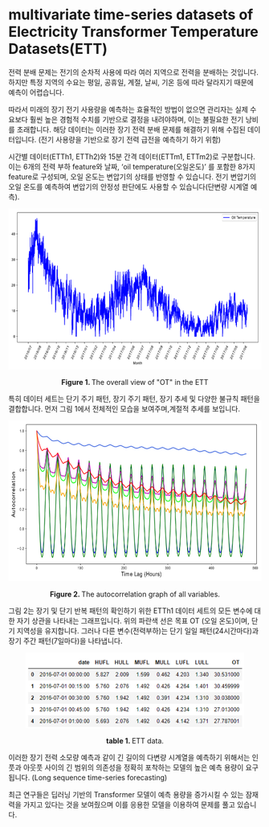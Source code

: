 # multivariate time-series datasets of Electricity Transformer Temperature Datasets(ETT)


전력 분배 문제는 전기의 순차적 사용에 따라 여러 지역으로 전력을 분배하는 것입니다. 하지만 특정 지역의 수요는 평일, 공휴일, 계절, 날씨, 기온 등에 따라 달라지기 때문에 예측이 어렵습니다. 

따라서 미래의 장기 전기 사용량을 예측하는 효율적인 방법이 없으면 관리자는 실제 수요보다 훨씬 높은 경험적 수치를 기반으로 결정을 내려야하며, 이는 불필요한 전기 낭비를 초래합니다.
해당 데이터는 이러한 장기 전력 분배 문제를 해결하기 위해 수집된 데이터입니다. (전기 사용량을 기반으로 장기 전력 급전을 예측하기 하기 위함)

시간별 데이터(ETTh1, ETTh2)와 15분 간격 데이터(ETTm1, ETTm2)로 구분합니다.
이는 6개의 전력 부하 feature와 날짜, ‘oil temperature(오일온도)’ 를 포함한 8가지 feature로 구성되며, 오일 온도는 변압기의 상태를 반영할 수 있습니다. 전기 변압기의 오일 온도를 예측하여 변압기의 안정성 판단에도 사용할 수 있습니다(단변량 시계열 예측). 

<p align="center">
<img src=".\img\dataset_year.png" height = "320" alt="" align=center /> 
<br><br>
<b>Figure 1. </b>The overall view of "OT" in the ETT
</p>
특히 데이터 세트는 단기 주기 패턴, 장기 주기 패턴, 장기 추세 및 다양한 불규칙 패턴을 결합합니다. 먼저 그림 1에서 전체적인 모습을 보여주며,계절적 추세를 보입니다.

<p align="center">
<img src=".\img\auto_correlation.png" height = "320" alt="" align=center />
<br><br>
<b>Figure 2. </b>The autocorrelation graph of all variables.  
</p>

그림 2는 장기 및 단기 반복 패턴의 확인하기 위한 ETTh1 데이터 세트의 모든 변수에 대한 자기 상관을 나타내는 그래프입니다. 위의 파란색 선은 목표 OT (오일 온도)이며, 단기 지역성을 유지합니다. 그러나 다른 변수(전력부하)는 단기 일일 패턴(24시간마다)과 장기 주간 패턴(7일마다)을 나타냅니다.

<p align="center">
<img src=".\img\ETT.png" height = "150" alt="" align=center />
<br><br>
<b>table 1. </b>ETT data.
</p>

이러한 장기 전력 소모량 예측과 같이 긴 길이의 다변량 시계열을 예측하기 위해서는 인풋과 아웃풋 사이의 긴 범위의 의존성을 정확히 포착하는 모델의 높은 예측 용량이 요구됩니다. (Long sequence time-series forecasting)

최근 연구들은 딥러닝 기반의 Transformer 모델이 예측 용량을 증가시킬 수 있는 잠재력을 가지고 있다는 것을 보여줬으며 이를 응용한 모델을 이용하여 문제를 풀고 있습니다.
